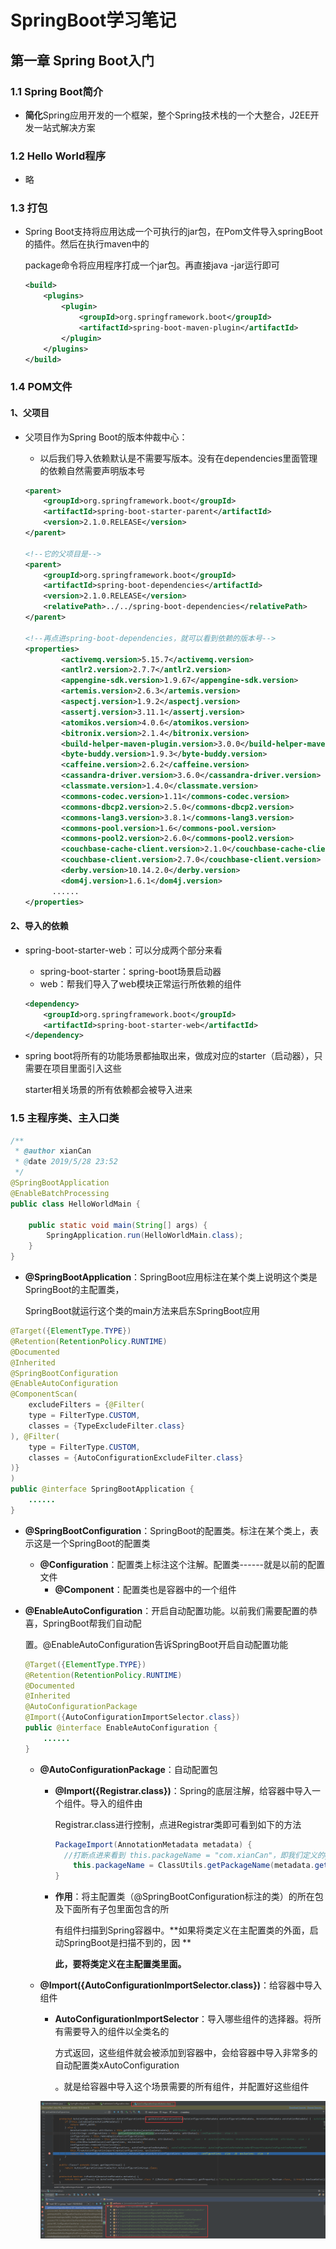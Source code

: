 # SpringBoot学习笔记

## 第一章  Spring  Boot入门

### 1.1 Spring  Boot简介

* **简化**Spring应用开发的一个框架，整个Spring技术栈的一个大整合，J2EE开发一站式解决方案

### 1.2  Hello  World程序

* 略

### 1.3  打包

* Spring Boot支持将应用达成一个可执行的jar包，在Pom文件导入springBoot的插件。然后在执行maven中的  

  package命令将应用程序打成一个jar包。再直接java -jar运行即可

  ```xml
  <build>
      <plugins>
          <plugin>
              <groupId>org.springframework.boot</groupId>
              <artifactId>spring-boot-maven-plugin</artifactId>
          </plugin>
      </plugins>
  </build>
  ```

### 1.4  POM文件

#### 1、父项目

* 父项目作为Spring Boot的版本仲裁中心：

  * 以后我们导入依赖默认是不需要写版本。没有在dependencies里面管理的依赖自然需要声明版本号

  ```xml
  <parent>
      <groupId>org.springframework.boot</groupId>
      <artifactId>spring-boot-starter-parent</artifactId>
      <version>2.1.0.RELEASE</version>
  </parent>
  
  <!--它的父项目是-->
  <parent>
      <groupId>org.springframework.boot</groupId>
      <artifactId>spring-boot-dependencies</artifactId>
      <version>2.1.0.RELEASE</version>
      <relativePath>../../spring-boot-dependencies</relativePath>
  </parent>
  
  <!--再点进spring-boot-dependencies，就可以看到依赖的版本号-->
  <properties>
          <activemq.version>5.15.7</activemq.version>
          <antlr2.version>2.7.7</antlr2.version>
          <appengine-sdk.version>1.9.67</appengine-sdk.version>
          <artemis.version>2.6.3</artemis.version>
          <aspectj.version>1.9.2</aspectj.version>
          <assertj.version>3.11.1</assertj.version>
          <atomikos.version>4.0.6</atomikos.version>
          <bitronix.version>2.1.4</bitronix.version>
          <build-helper-maven-plugin.version>3.0.0</build-helper-maven-plugin.version>
          <byte-buddy.version>1.9.3</byte-buddy.version>
          <caffeine.version>2.6.2</caffeine.version>
          <cassandra-driver.version>3.6.0</cassandra-driver.version>
          <classmate.version>1.4.0</classmate.version>
          <commons-codec.version>1.11</commons-codec.version>
          <commons-dbcp2.version>2.5.0</commons-dbcp2.version>
          <commons-lang3.version>3.8.1</commons-lang3.version>
          <commons-pool.version>1.6</commons-pool.version>
          <commons-pool2.version>2.6.0</commons-pool2.version>
          <couchbase-cache-client.version>2.1.0</couchbase-cache-client.version>
          <couchbase-client.version>2.7.0</couchbase-client.version>
          <derby.version>10.14.2.0</derby.version>
          <dom4j.version>1.6.1</dom4j.version>
      	......
  </properties>
  ```

#### 2、导入的依赖

* spring-boot-starter-web：可以分成两个部分来看

  * spring-boot-starter：spring-boot场景启动器
  * web：帮我们导入了web模块正常运行所依赖的组件

  ```xml
  <dependency>
      <groupId>org.springframework.boot</groupId>
      <artifactId>spring-boot-starter-web</artifactId>
  </dependency>
  ```

* spring boot将所有的功能场景都抽取出来，做成对应的starter（启动器），只需要在项目里面引入这些  

  starter相关场景的所有依赖都会被导入进来

### 1.5  主程序类、主入口类

```java
/**
 * @author xianCan
 * @date 2019/5/28 23:52
 */
@SpringBootApplication
@EnableBatchProcessing
public class HelloWorldMain {

    public static void main(String[] args) {
        SpringApplication.run(HelloWorldMain.class);
    }
}
```

* **@SpringBootApplication**：SpringBoot应用标注在某个类上说明这个类是SpringBoot的主配置类，  

  SpringBoot就运行这个类的main方法来启东SpringBoot应用

```java
@Target({ElementType.TYPE})
@Retention(RetentionPolicy.RUNTIME)
@Documented
@Inherited
@SpringBootConfiguration
@EnableAutoConfiguration
@ComponentScan(
    excludeFilters = {@Filter(
    type = FilterType.CUSTOM,
    classes = {TypeExcludeFilter.class}
), @Filter(
    type = FilterType.CUSTOM,
    classes = {AutoConfigurationExcludeFilter.class}
)}
)
public @interface SpringBootApplication {
    ......
}
```

* **@SpringBootConfiguration**：SpringBoot的配置类。标注在某个类上，表示这是一个SpringBoot的配置类
  * **@Configuration**：配置类上标注这个注解。配置类------就是以前的配置文件
    * **@Component**：配置类也是容器中的一个组件

* **@EnableAutoConfiguration**：开启自动配置功能。以前我们需要配置的恭喜，SpringBoot帮我们自动配  

  置。@EnableAutoConfiguration告诉SpringBoot开启自动配置功能

  ```java
  @Target({ElementType.TYPE})
  @Retention(RetentionPolicy.RUNTIME)
  @Documented
  @Inherited
  @AutoConfigurationPackage
  @Import({AutoConfigurationImportSelector.class})
  public @interface EnableAutoConfiguration {
      ......
  }
  ```

  * **@AutoConfigurationPackage**：自动配置包

    * **@Import({Registrar.class})**：Spring的底层注解，给容器中导入一个组件。导入的组件由  

      Registrar.class进行控制，点进Registrar类即可看到如下的方法

      ```java
      PackageImport(AnnotationMetadata metadata) {
      	//打断点进来看到 this.packageName = "com.xianCan"，即我们定义的groupId
          this.packageName = ClassUtils.getPackageName(metadata.getClassName());
      }
      ```

    * **作用**：将主配置类（@SpringBootConfiguration标注的类）的所在包及下面所有子包里面包含的所  

      有组件扫描到Spring容器中。**如果将类定义在主配置类的外面，启动SpringBoot是扫描不到的，因  **

      **此，要将类定义在主配置类里面。**

  * **@Import({AutoConfigurationImportSelector.class})**：给容器中导入组件

    * **AutoConfigurationImportSelector**：导入哪些组件的选择器。将所有需要导入的组件以全类名的  

      方式返回，这些组件就会被添加到容器中，会给容器中导入非常多的自动配置类xAutoConfiguration  

      。就是给容器中导入这个场景需要的所有组件，并配置好这些组件  

    ![](./01.png)


